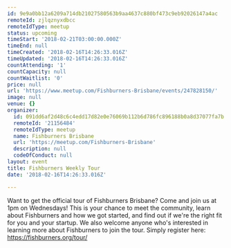 ```yaml
---
id: 9e9a0bb12a6209a714db21027580563b9aa4637c880bf473c9eb92026147a4ac
remoteId: zjlqznyxdbcc
remoteIdType: meetup
status: upcoming
timeStart: '2018-02-21T03:00:00.000Z'
timeEnd: null
timeCreated: '2018-02-16T14:26:33.016Z'
timeUpdated: '2018-02-16T14:26:33.016Z'
countAttending: '1'
countCapacity: null
countWaitlist: '0'
price: null
url: 'https://www.meetup.com/Fishburners-Brisbane/events/247828150/'
image: null
venue: {}
organizer:
  id: 091dd6af2d48c6c4edd17d82e0e76069b112b6d786fc896188b0a8d37077fa7b
  remoteId: '21156484'
  remoteIdType: meetup
  name: Fishburners Brisbane
  url: 'https://meetup.com/Fishburners-Brisbane'
  description: null
  codeOfConduct: null
layout: event
title: Fishburners Weekly Tour
date: '2018-02-16T14:26:33.016Z'

---
```

<p>Want to get the official tour of Fishburners Brisbane? Come and join us at 1pm on Wednesdays! This is your chance to meet the community, learn about Fishburners and how we got started, and find out if we're the right fit for you and your startup. We also welcome anyone who's interested in learning more about Fishburners to join the tour. Simply register here: <a href="https://fishburners.org/tour/" class="linkified">https://fishburners.org/tour/</a></p>
